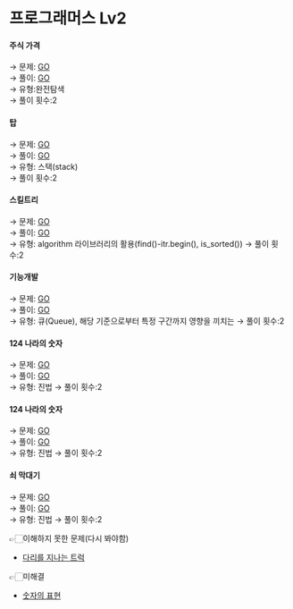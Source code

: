# 프로그래머스 Lv2

#### 주식 가격  
→ 문제: <a href="https://programmers.co.kr/learn/courses/30/lessons/42584">GO</a>  
→ 풀이: <a href="https://github.com/Choyoonyoung98/Algorithm/blob/master/Programmers/programmers_lev2/StockPrice/StockPrice/main.cpp">GO</a>  
→ 유형:완전탐색  
→ 풀이 횟수:2

#### 탑  
→ 문제: <a href="https://programmers.co.kr/learn/courses/30/lessons/42588">GO</a>  
→ 풀이: <a href="https://github.com/Choyoonyoung98/Algorithm/blob/master/Programmers/programmers_lev2/Tower/Tower/main.cpp">GO</a>  
→ 유형: 스택(stack)  
→ 풀이 횟수:2  

#### 스킬트리
→ 문제: <a href="https://programmers.co.kr/learn/courses/30/lessons/49993">GO</a>  
→ 풀이: <a href="https://github.com/Choyoonyoung98/Algorithm/blob/master/Programmers/programmers_lev2/SkillTree/SkillTree/main.cpp">GO</a>  
→ 유형: algorithm 라이브러리의 활용(find()-itr.begin(), is_sorted()) 
→ 풀이 횟수:2  

#### 기능개발
→ 문제: <a href="https://programmers.co.kr/learn/courses/30/lessons/42586">GO</a>  
→ 풀이: <a href="https://github.com/Choyoonyoung98/Algorithm/blob/master/Programmers/programmers_lev2/FunctionDev/FunctionDev/main.cpp">GO</a>  
→ 유형: 큐(Queue), 해당 기준으로부터 특정 구간까지 영향을 끼치는 
→ 풀이 횟수:2  

#### 124 나라의 숫자
→ 문제: <a href="https://programmers.co.kr/learn/courses/30/lessons/12899">GO</a>  
→ 풀이: <a href="https://github.com/Choyoonyoung98/Algorithm/blob/master/Programmers/programmers_lev2/124WorldNumb/124WorldNumb/main.cpp">GO</a>  
→ 유형: 진법
→ 풀이 횟수:2  

#### 124 나라의 숫자
→ 문제: <a href="https://programmers.co.kr/learn/courses/30/lessons/12899">GO</a>  
→ 풀이: <a href="https://github.com/Choyoonyoung98/Algorithm/blob/master/Programmers/programmers_lev2/124WorldNumb/124WorldNumb/main.cpp">GO</a>  
→ 유형: 진법
→ 풀이 횟수:2  

#### 쇠 막대기
→ 문제: <a href="https://programmers.co.kr/learn/courses/30/lessons/42585">GO</a>  
→ 풀이: <a href="https://github.com/Choyoonyoung98/Algorithm/blob/master/Programmers/programmers_lev2/IronBar/IronBar/main.cpp">GO</a>  
→ 유형: 진법
→ 풀이 횟수:2  


👉🏻이해하지 못한 문제(다시 봐야함)
- <a href="https://github.com/Choyoonyoung98/Algorithm/blob/master/programmers_lev2/IronBar/IronBar/main.cpp">다리를 지나는 트럭</a>

👉🏻미해결
- <a href="https://github.com/Choyoonyoung98/Algorithm/blob/master/programmers_lev2/ExpressionOfNumb/ExpressionOfNumb/main.cpp">숫자의 표현</a>
  
